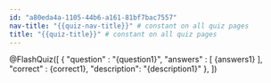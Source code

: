 ```yaml
---
id: "a80eda4a-1105-44b6-a161-81bf7bac7557"
nav-title: "{{quiz-nav-title}}" # constant on all quiz pages
title: "{{quiz-title}}" # constant on all quiz pages
---
```


@FlashQuiz([
    {
      "question"  : "{question1}",
      "answers" : [ {answers1} ],
      "correct"  : {correct1},
      "description": "{description1}"
    },
])